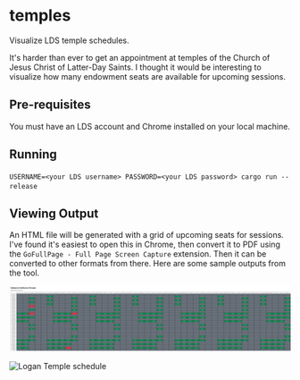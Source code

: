 # temples
Visualize LDS temple schedules.

It's harder than ever to get an appointment at temples of the Church of Jesus Christ of Latter-Day Saints. I thought it would be interesting to visualize how
many endowment seats are available for upcoming sessions.

## Pre-requisites
You must have an LDS account and Chrome installed on your local machine.

## Running
`USERNAME=<your LDS username> PASSWORD=<your LDS password> cargo run --release`

## Viewing Output
An HTML file will be generated with a grid of upcoming seats for sessions. I've found it's easiest to open this in Chrome, then convert it to PDF using the `GoFullPage - Full Page Screen Capture`
extension. Then it can be converted to other formats from there. Here are some sample outputs from the tool.

![Oakland Temple schedule](./sample_output/Oakland.png?raw=true)

![Logan Temple schedule](./sample_output/Logan.png?raw=true)
